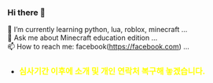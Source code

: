 ### Hi there 👋

<!--
**brendy/brendy** is a ✨ _special_ ✨ repository because its `README.md` (this file) appears on your GitHub profile.

Here are some ideas to get you started:

- 🔭 I’m currently working on ...
- 👯 I’m looking to collaborate on ...
- 🤔 I’m looking for help with ...
- 😄 Pronouns: ...
- ⚡ Fun fact: ...
-->

🌱  I’m currently learning python, lua, roblox, minecraft ...
<br/>
💬  Ask me about Minecraft education edition ...
<br/>
📫  How to reach me: facebook(https://facebook.com) ...
<br/>
- ### <span style="color:yellow">심사기간 이후에 소개 및 개인 연락처 복구해 놓겠습니다.</span>
